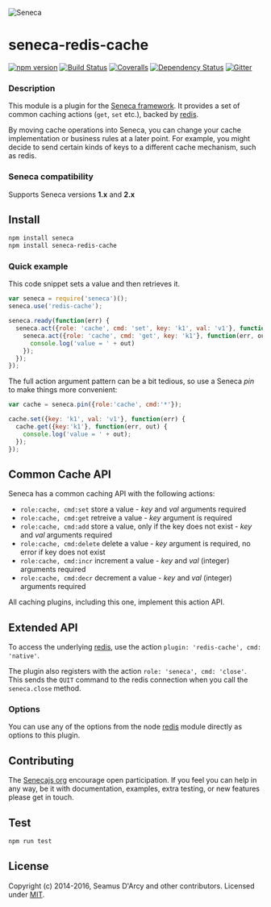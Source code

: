 ![Seneca](http://senecajs.org/files/assets/seneca-logo.png)

# seneca-redis-cache
[![npm version][npm-badge]][npm-url]
[![Build Status][travis-badge]][travis-url]
[![Coveralls][BadgeCoveralls]][Coveralls]
[![Dependency Status][david-badge]][david-url]
[![Gitter][gitter-badge]][gitter-url]

### Description

This module is a plugin for the [Seneca framework](http://senecajs.org). It provides a set of common caching actions (`get`, `set` etc.), backed by [redis](https://github.com/NodeRedis/node_redis).

By moving cache operations into Seneca, you can change your cache implementation or business rules at a later point.
For example, you might decide to send certain kinds of keys to a different cache mechanism, such as redis.

### Seneca compatibility
Supports Seneca versions **1.x** and **2.x**

## Install

```sh
npm install seneca
npm install seneca-redis-cache
```

### Quick example

This code snippet sets a value and then retrieves it.

```js
var seneca = require('seneca')();
seneca.use('redis-cache');

seneca.ready(function(err) {
  seneca.act({role: 'cache', cmd: 'set', key: 'k1', val: 'v1'}, function(err) {
    seneca.act({role: 'cache', cmd: 'get', key: 'k1'}, function(err, out) {
      console.log('value = ' + out)
    });
  });
});
```

The full action argument pattern can be a bit tedious, so use a Seneca _pin_ to make things more convenient:

```js
var cache = seneca.pin({role:'cache', cmd:'*'});

cache.set({key: 'k1', val: 'v1'}, function(err) {
  cache.get({key:'k1'}, function(err, out) {
    console.log('value = ' + out);
  });
});
```

## Common Cache API

Seneca has a common caching API with the following actions:

   * `role:cache, cmd:set` store a value - _key_ and _val_ arguments required
   * `role:cache, cmd:get` retreive a value - _key_ argument is required
   * `role:cache, cmd:add` store a value, only if the key does not exist - _key_ and _val_ arguments required
   * `role:cache, cmd:delete` delete a value - _key_ argument is required, no error if key does not exist
   * `role:cache, cmd:incr` increment a value - _key_ and _val_ (integer) arguments required
   * `role:cache, cmd:decr` decrement a value - _key_ and _val_ (integer) arguments required

All caching plugins, including this one, implement this action API.

## Extended API

To access the underlying [redis](https://github.com/NodeRedis/node_redis), use the action `plugin: 'redis-cache', cmd: 'native'`.

The plugin also registers with the action `role: 'seneca', cmd: 'close'`. This sends the `QUIT` command to the redis connection when you call the `seneca.close` method.

### Options

You can use any of the options from the node [redis](https://github.com/NodeRedis/node_redis#options-object-properties) module directly as options to this plugin.

## Contributing
The [Senecajs org][] encourage open participation. If you feel you can help in any way, be it with
documentation, examples, extra testing, or new features please get in touch.

## Test

```bash
npm run test
```

## License
Copyright (c) 2014-2016, Seamus D'Arcy and other contributors.
Licensed under [MIT][].

[npm-badge]: https://img.shields.io/npm/v/seneca-redis-cache.svg
[npm-url]: https://npmjs.com/package/seneca-redis-cache
[travis-badge]: https://travis-ci.org/senecajs/seneca-redis-cache.svg
[travis-url]: https://travis-ci.org/senecajs/seneca-redis-cache
[codeclimate-badge]: https://codeclimate.com/github/senecajs/seneca-redis-cache/badges/gpa.svg
[codeclimate-url]: https://codeclimate.com/github/senecajs/seneca-redis-cache
[Coveralls]: https://coveralls.io/github/senecajs/seneca-redis-cache?branch=master
[BadgeCoveralls]: https://coveralls.io/repos/github/senecajs/seneca-redis-cache/badge.svg?branch=master
[david-badge]: https://david-dm.org/senecajs/seneca-redis-cache.svg
[david-url]: https://david-dm.org/senecajs/seneca-redis-cache
[gitter-badge]: https://badges.gitter.im/Join%20Chat.svg
[gitter-url]: https://gitter.im/senecajs/seneca
[MIT]: ./LICENSE
[Senecajs org]: https://github.com/senecajs/
[Seneca.js]: https://www.npmjs.com/package/seneca

